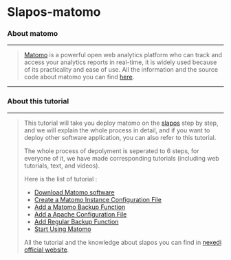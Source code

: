 # Slapos-matomo

### About matomo

---

> [Matomo](https://matomo.org/) is a powerful open web analytics platform who can track and access your analytics reports in real-time, it is widely used because of its practicality and ease of use. All the information and the source code about matomo you can find [here](https://github.com/matomo-org/matomo).

---

### About this tutorial

---

> This tutorial will take you deploy matomo on the [slapos](https://slapos.nexedi.com/) step by step, and we will explain the whole process in detail, and if you want to deploy other software application, you can also refer to this tutorial.
>
> The whole process of depolyment is seperated to 6 steps, for everyone of it, we have made corresponding tutorials (including web tutorials, text, and videos). 
>
> Here is the list of tutorial :
>
> - [Download Matomo software](https://handbook.rapid.space/user/rapidspace-How.To.Download.Matomo.software.By.Stack.Lamp.In.Buildout)
> - [Create a Matomo Instance Configuration File](https://handbook.rapid.space/user/rapidspace-How.To.Create.a.Matomo.Instance.Configuration.File)
> - [Add a Matomo Backup Function](https://handbook.rapid.space/user/rapidspace-How.To.Add.a.Matomo.Backup.Function)
> - [Add a Apache Configuration File](https://handbook.rapid.space/user/rapidspace-How.To.Add.a.Apache.Configuration.File)
> - [Add Regular Backup Function](https://handbook.rapid.space/user/rapidspace-How.To.Add.a.Regular.Backup.Function)
> - [Start Using Matomo](https://handbook.rapid.space/user/rapidspace-How.To.Start.Using.Matomo)  
>
> All the tutorial and the knowledge about slapos you can find in [nexedi official website](https://handbook.rapid.space/user). 


